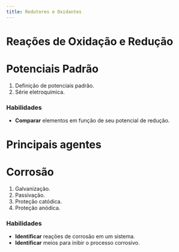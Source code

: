 ```yaml
---
title: Redutores e Oxidantes
---
```


# Reações de Oxidação e Redução



# Potenciais Padrão

1. Definição de potenciais padrão.
2. Série eletroquímica.

### Habilidades

- **Comparar** elementos em função de seu potencial de redução.

# Principais agentes

# Corrosão

1. Galvanização.
2. Passivação.
3. Proteção catódica.
4. Proteção anódica.

### Habilidades

- **Identificar** reações de corrosão em um sistema.
- **Identificar** meios para inibir o processo corrosivo.